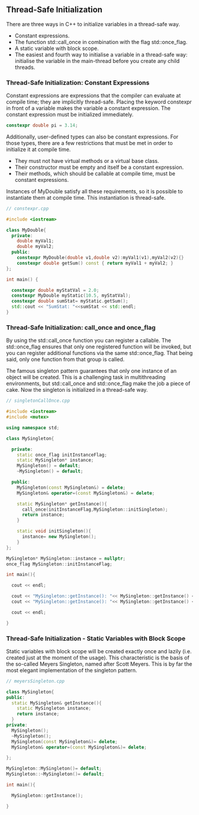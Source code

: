 ## Thread-Safe Initialization

There are three ways in C++ to initialize variables in a thread-safe way.

- Constant expressions.
- The function std::call_once in combination with the flag std::once_flag.
- A static variable with block scope.
- The easiest and fourth way to initialise a variable in a thread-safe way: initialise the variable in the main-thread before you create any child threads.

### Thread-Safe Initialization: Constant Expressions

Constant expressions are expressions that the compiler can evaluate at compile time; they are implicitly thread-safe. Placing the keyword constexpr in front of a variable makes the variable a constant expression. The constant expression must be initialized immediately.

```cpp
constexpr double pi = 3.14;
```

Additionally, user-defined types can also be constant expressions. For those types, there are a few restrictions that must be met in order to initialize it at compile time.

- They must not have virtual methods or a virtual base class.
- Their constructor must be empty and itself be a constant expression.
- Their methods, which should be callable at compile time, must be constant expressions.

Instances of MyDouble satisfy all these requirements, so it is possible to instantiate them at compile time. This instantiation is thread-safe.

```cpp
// constexpr.cpp

#include <iostream>

class MyDouble{
  private:
    double myVal1;
    double myVal2;
  public:
    constexpr MyDouble(double v1,double v2):myVal1(v1),myVal2(v2){}
    constexpr double getSum() const { return myVal1 + myVal2; }
};

int main() {

  constexpr double myStatVal = 2.0;
  constexpr MyDouble myStatic(10.5, myStatVal);
  constexpr double sumStat= myStatic.getSum();
  std::cout << "SumStat: "<<sumStat << std::endl;
}
```

### Thread-Safe Initialization: call_once and once_flag

By using the std::call_once function you can register a callable. The std::once_flag ensures that only one registered function will be invoked, but you can register additional functions via the same std::once_flag. That being said, only one function from that group is called.

The famous singleton pattern guarantees that only one instance of an object will be created. This is a challenging task in multithreading environments, but std::call_once and std::once_flag make the job a piece of cake. Now the singleton is initialized in a thread-safe way.

```cpp
// singletonCallOnce.cpp

#include <iostream>
#include <mutex>

using namespace std;

class MySingleton{

  private:
    static once_flag initInstanceFlag;
    static MySingleton* instance;
    MySingleton() = default;
    ~MySingleton() = default;

  public:
    MySingleton(const MySingleton&) = delete;
    MySingleton& operator=(const MySingleton&) = delete;

    static MySingleton* getInstance(){
      call_once(initInstanceFlag,MySingleton::initSingleton);
      return instance;
    }

    static void initSingleton(){
      instance= new MySingleton();
    }
};

MySingleton* MySingleton::instance = nullptr;
once_flag MySingleton::initInstanceFlag;

int main(){

  cout << endl;

  cout << "MySingleton::getInstance(): "<< MySingleton::getInstance() << endl;
  cout << "MySingleton::getInstance(): "<< MySingleton::getInstance() << endl;

  cout << endl;

}
```

### Thread-Safe Initialization - Static Variables with Block Scope

Static variables with block scope will be created exactly once and lazily (i.e. created just at the moment of the usage). This characteristic is the basis of the so-called Meyers Singleton, named after Scott Meyers. This is by far the most elegant implementation of the singleton pattern.

```cpp
// meyersSingleton.cpp

class MySingleton{
public:
  static MySingleton& getInstance(){
    static MySingleton instance;
    return instance;
  }
private:
  MySingleton();
  ~MySingleton();
  MySingleton(const MySingleton&)= delete;
  MySingleton& operator=(const MySingleton&)= delete;

};

MySingleton::MySingleton()= default;
MySingleton::~MySingleton()= default;

int main(){

  MySingleton::getInstance();

}
```



